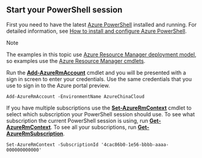 ## Start your PowerShell session
First you need to have the latest [Azure PowerShell](http://msdn.microsoft.com/zh-cn/library/mt619274.aspx) installed and running. For detailed information, see [How to install and configure Azure PowerShell](https://docs.microsoft.com/powershell/azureps-cmdlets-docs).

> [!NOTE]
> The examples in this topic use [Azure Resource Manager deployment model](../articles/azure-resource-manager/resource-group-overview.md), so examples use the [Azure Resource Manager cmdlets](http://msdn.microsoft.com/zh-cn/library/azure/mt125356.aspx). 
> 
> 

Run the [**Add-AzureRmAccount**](http://msdn.microsoft.com/zh-cn/library/mt619267.aspx) cmdlet and you will be presented with a sign in screen to enter your credentials. Use the same credentials that you use to sign in to the Azure portal preview.

    Add-AzureRmAccount -EnvironmentName AzureChinaCloud

If you have multiple subscriptions use the [**Set-AzureRmContext**](http://msdn.microsoft.com/zh-cn/library/mt619263.aspx) cmdlet to select which subscription your PowerShell session should use. To see what subscription the current PowerShell session is using, run [**Get-AzureRmContext**](http://msdn.microsoft.com/zh-cn/library/mt619265.aspx). To see all your subscriptions, run [**Get-AzureRmSubscription**](http://msdn.microsoft.com/zh-cn/library/mt619284.aspx).

    Set-AzureRmContext -SubscriptionId '4cac86b0-1e56-bbbb-aaaa-000000000000'